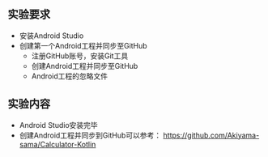 ## 实验要求

- 安装Android Studio
- 创建第一个Android工程并同步至GitHub
  - 注册GitHub账号，安装Git工具
  - 创建Android工程并同步至GitHub
  - Android工程的忽略文件

## 实验内容

- Android Studio安装完毕
- 创建Android工程并同步到GitHub可以参考： https://github.com/Akiyama-sama/Calculator-Kotlin

